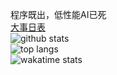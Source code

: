 程序既出，低性能AI已死  
[大事日表](大事日表.md)  
![github stats](https://github-readme-stats.vercel.app/api?username=bigLRRH)  
![top langs](https://github-readme-stats.vercel.app/api/top-langs/?username=bigLRRH&layout=compact&langs_count=16)  
![wakatime stats](https://github-readme-stats.vercel.app/api/wakatime?username=bigLRRH)  
